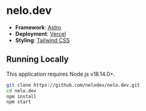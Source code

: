 # nelo.dev

- **Framework**: [Astro](https://astro.build/)
- **Deployment**: [Vercel](https://vercel.com)
- **Styling**: [Tailwind CSS](https://tailwindcss.com)

## Running Locally

This application requires Node.js v18.14.0+.

```bash
git clone https://github.com/nelodev/nelo.dev.git
cd nelo.dev
npm install
npm start
```
